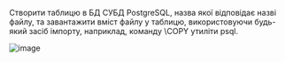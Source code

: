Створити таблицю в БД СУБД PostgreSQL, назва якої відповідає назві файлу, та завантажити вміст файлу у таблицю, використовуючи будь-який засіб імпорту, наприклад, команду \COPY утиліти psql.

![image](https://user-images.githubusercontent.com/56974924/215099310-fb75eec4-be00-4309-b53d-1a2bfc1131ac.png)
